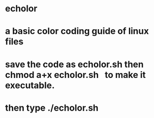 # echolor
# a basic color coding guide of linux files
# save the code as echolor.sh then chmod a+x echolor.sh   to make it executable.
# then type ./echolor.sh

